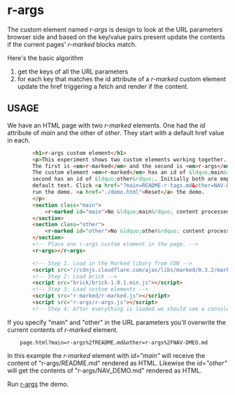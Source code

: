 
# r-args

The custom element named _r-args_ is design to look at the URL parameters browser side and based on the key/value pairs present update the contents if the current pages' _r-marked_ blocks match.

Here's the basic algorithm

1. get the keys of all the URL parameters
2. for each key that matches the id attribute of a _r-marked_ custom element update the href triggering a fetch and render if the content.


## USAGE

We have an HTML page with two _r-marked_ elements. One had the _id_ attribute of *main* and the other of *other*.  They start with a default href value in each.

```HTML
        <h1>r-args custom element</h1>
        <p>This experiment shows two custom elements working together.
        The first is <em>r-marked</em> and the second is <em>r-args</em>.
        The custom element <em>r-marked</em> has an id of &ldquo;main&rdquo; and the 
        second has an id of &ldquo;other&rdquo;. Initially both are empty showing some
        default text. Click <a href="?main=README-r-tags.md&other=NAV-DEMO.md">Here</a> to
        run the demo. <a href="./demo.html">Reset</a> the demo.
        </p>
        <section class="main">
            <r-marked id="main">No &ldquo;main&rdquo; content processed.</r-marked>
        </section>
        <section class="other">
            <r-marked id="other">No &ldquo;other&rdquo; content processed.</r-marked>
        </section>
        <!-- Place one r-args custom element in the page. -->
        <r-args></r-args>

        <!-- Step 1. Load in the Marked libary from CDN -->
        <script src="//cdnjs.cloudflare.com/ajax/libs/marked/0.3.2/marked.min.js"></script>
        <!-- Step 2: Load brick -->
        <script src="brick/brick-1.0.1.min.js"></script>
        <!-- Step 3: Load custom elements -->
        <script src="r-marked/r-marked.js"></script>
        <script src="r-args/r-args.js"></script>
        <!-- Step 4: After everything is loaded we should see a console message. -->
```

If you specify "main" and "other" in the URL parameters you'll overwrite the current contents of _r-marked_ element.

```
    page.html?main=r-args%2fREADME.md&other=r-args%2FNAV-DMEO.md
```

In this example the _r-marked_ element with *id="main"* will receive the content of "r-args/README.md" rendered as HTML. Likewise the *id="other"* will get the contents of "r-args/NAV_DEMO.md" rendered as HTML.

Run [r-args](r-args-demo.html) the demo.

